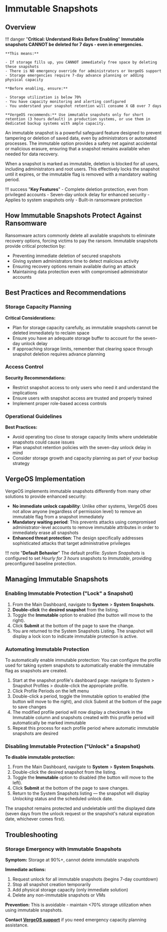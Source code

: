 # Immutable Snapshots

## Overview

!!! danger "**Critical: Understand Risks Before Enabling**"
    **Immutable snapshots CANNOT be deleted for 7 days - even in emergencies.**
    
    **This means:**

    - If storage fills up, you CANNOT immediately free space by deleting these snapshots
    - There is NO emergency override for administrators or VergeOS support
    - Storage emergencies require 7-day advance planning or adding physical capacity
    
    **Before enabling, ensure:**

    - Storage utilization is below 70%
    - You have capacity monitoring and alerting configured
    - You understand your snapshot retention will consume X GB over 7 days
    
    **VergeOS recommends:** Use immutable snapshots only for short retention (3 hours default) in production systems, or use them in dedicated backup systems with ample capacity.

An immutable snapshot is a powerful safeguard feature designed to prevent tampering or deletion of saved data, even by administrators or automated processes. The immutable option provides a safety net against accidental or malicious erasure, ensuring that a snapshot remains available when needed for data recovery.

When a snapshot is marked as immutable, deletion is blocked for all users, including administrators and root users. This effectively locks the snapshot until it expires, or the immutable flag is removed with a mandatory waiting period.

!!! success "**Key Features**"
    - Complete deletion protection, even from privileged accounts
    - Seven-day unlock delay for enhanced security
    - Applies to system snapshots only
    - Built-in ransomware protection

## How Immutable Snapshots Protect Against Ransomware

Ransomware actors commonly delete all available snapshots to eliminate recovery options, forcing victims to pay the ransom. Immutable snapshots provide critical protection by:

- Preventing immediate deletion of secured snapshots
- Giving system administrators time to detect malicious activity
- Ensuring recovery options remain available during an attack
- Maintaining data protection even with compromised administrator accounts

## Best Practices and Recommendations

### Storage Capacity Planning

**Critical Considerations:**

- Plan for storage capacity carefully, as immutable snapshots cannot be deleted immediately to reclaim space
- Ensure you have an adequate storage buffer to account for the seven-day unlock delay
- If approaching storage limits, remember that clearing space through snapshot deletion requires advance planning

### Access Control

**Security Recommendations:**

- Restrict snapshot access to only users who need it and understand the implications
- Ensure users with snapshot access are trusted and properly trained
- Implement proper role-based access controls

### Operational Guidelines

**Best Practices:**

- Avoid operating too close to storage capacity limits where undeletable snapshots could cause issues
- Plan snapshot retention policies with the seven-day unlock delay in mind
- Consider storage growth and capacity planning as part of your backup strategy

## VergeOS Implementation

VergeOS implements immutable snapshots differently from many other solutions to provide enhanced security:

- **No immediate unlock capability**: Unlike other systems, VergeOS does not allow anyone (regardless of permission level) to remove an immutable flag from a snapshot immediately
- **Mandatory waiting period**: This prevents attacks using compromised administrator-level accounts to remove immutable attributes in order to immediately erase all snapshots
- **Enhanced threat protection**: The design specifically addresses sophisticated attacks that target administrative privileges

!!! note "**Default Behavior**"
    The default profile: *System Snapshots* is configured to set *Hourly for 3 hours* snapshots to *Immutable*, providing preconfigured baseline protection. 

## Managing Immutable Snapshots

### Enabling Immutable Protection ("Lock" a Snapshot)

1. From the Main Dashboard, navigate to **System** > **System Snapshots**.
2. **Double-click** the **desired snapshot** from the listing.
3. Toggle the **Immutable** option to enabled (the button will move to the right).
4. Click **Submit** at the bottom of the page to save the change.
5. You are returned to the System Snapshots Listing. The snapshot will display a lock icon to indicate immutable protection is active.


### Automating Immutable Protection

To automatically enable immutable protection:
You can configure the profile used for taking system snapshots to automatically enable the immutable flag as snapshots are created.

1. Start at the snapshot profile's dashboard page: navigate to System > Snapshot Profiles > double-click the appropriate profile.
2. Click Profile Periods on the left menu
3. Double-click a period, toggle the Immutable option to enabled (the button will move to the right), and click Submit at the bottom of the page to save changes
4. The modified profile period will now display a checkmark in the Immutable column and snapshots created with this profile period will automatically be marked immutable
5. Repeat this process for each profile period where automatic immutable snapshots are desired


### Disabling Immutable Protection ("Unlock" a Snapshot)

**To disable immutable protection:**

1. From the Main Dashboard, navigate to **System** > **System Snapshots**.
2. Double-click the desired snapshot from the listing.
3. Toggle the **Immutable** option to disabled (the button will move to the left). 
4. Click **Submit** at the bottom of the page to save changes.
5. Return to the System Snapshots listing — the snapshot will display *Unlocking* status and the scheduled unlock date.

The snapshot remains protected and undeletable until the displayed date (seven days from the unlock request or the snapshot's natural expiration date, whichever comes first).

## Troubleshooting

### Storage Emergency with Immutable Snapshots

**Symptom:** Storage at 90%+, cannot delete immutable snapshots

**Immediate actions:**

1. Request unlock for all immutable snapshots (begins 7-day countdown)
2. Stop all snapshot creation temporarily
3. Add physical storage capacity (only immediate solution)
4. Delete any non-immutable snapshots or VMs

**Prevention:** This is avoidable - maintain <70% storage utilization when using immutable snapshots.

**Contact [VergeOS support](/support)** if you need emergency capacity planning assistance.
